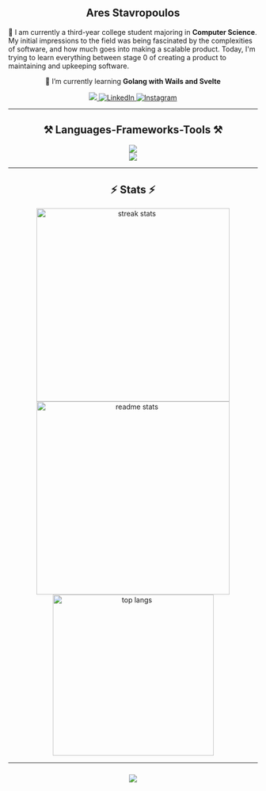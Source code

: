 <div align="center">
    <h2>Ares Stavropoulos</h2>
</div>
<div align="left">
  <p>
   🚀 I am currently a third-year college student majoring in <strong>Computer Science</strong>. My initial impressions to the field was being fascinated by the complexities of software, and how much goes into making a scalable product. Today, I'm trying to learn everything between stage 0 of creating a product to maintaining and upkeeping software.  
  </p>
</div>

<div align="center">
  <p>🌱 I’m currently learning <strong>Golang with Wails and Svelte</strong></p>
</div>

<div align="center">
  <a href="mailto:aresstav04@gmail.com">
    <img src="https://img.shields.io/badge/Gmail-333333?style=for-the-badge&logo=gmail&logoColor=red" />
  </a>
  <a href="https://www.linkedin.com/in/ares-stavropoulos-324463181/">
    <img alt="LinkedIn" title "Connect on LinkedIn" src="https://img.shields.io/badge/LinkedIn-0077B5?style=for-the-badge&logo=linkedin"/>
  </a>
  <a href="https://www.instagram.com/ares2254/">
    <img alt="Instagram" title "Follow on Instagram" src="https://img.shields.io/badge/-Instagram-C13584?style=for-the-badge&logo=instagram&logoColor=white"/>
  </a>
</div>

<hr/>

<h2 align="center">⚒️ Languages-Frameworks-Tools ⚒️</h2>

<div align="center">
  <img src="https://skillicons.dev/icons?i=nodejs,linux,git,cpp,c,javascript,typescript,npm,express,mysql,java" /><br>
  <img src="https://skillicons.dev/icons?i=aws,react,golang,mysql,flask,python,css,html,sass,php,laravel,vim,svelte" />
</div>

<hr/>

<h2 align="center">⚡ Stats ⚡</h2>

<div align="center">
  <img width=390 src="https://streak-stats.demolab.com/?user=ares1605&count_private=true&theme=react&border_radius=10" alt="streak stats"/>
  <img width=390 src="https://github-readme-stats.vercel.app/api?username=ares1605&count_private=true&show_icons=true&theme=react&rank_icon=github&border_radius=10" alt="readme stats" />
  <br/>
  <img width=325 align="center" src="https://github-readme-stats.vercel.app/api/top-langs/?username=ares1605&hide=HTML&langs_count=8&layout=compact&theme=react&border_radius=10&size_weight=0.5&count_weight=0.5&exclude_repo=github-readme-stats" alt="top langs" />
</div>

<hr/>

<h3 align="center">
  <img src="https://readme-typing-svg.herokuapp.com/?font=Righteous&size=25&center=true&vCenter=true&width=500&height=70&duration=4000&lines=Thanks+for+visiting!+✌️;+Shoot+me+a+message+on+LinkedIn!;I'm+always+down+to+collab+:)">
</h3>
